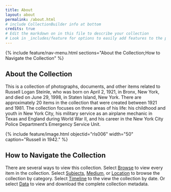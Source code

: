 ```yaml
---
title: About
layout: about
permalink: /about.html
# include CollectionBuilder info at bottom
credits: true
# Edit the markdown on in this file to describe your collection
# Look in _includes/feature for options to easily add features to the page
---
```

{% include feature/nav-menu.html sections="About the Collection;How to Navigate the Collection" %}

## About the Collection

This is a collection of photographs, documents, and other items related to Russell Logan Steinle, who was born on April 2, 1921, in Bronx, New York, and died on June 29, 1998, in Staten Island, New York. There are approximately 20 items in the collection that were created between 1921 and 1981. The collection focuses on three areas of his life: his childhood and youth in New York City, his military service as an airplane mechanic in Texas and England during World War II, and his career in the New York City Police Department’s Emergency Service Unit.

{% include feature/image.html objectid="rls006" width="50" caption="Russell in 1942." %}

## How to Navigate the Collection

There are several ways to view this collection. Select [Browse](/browse.md) to view every item in the collection. Select [Subjects](/subjects.md), [Medium](/medium.md), or [Location](/location.md) to browse the collection by category. Select [Timeline](/timeline.md) to the view the collection by date. Or select [Data](/data.md) to view and download the complete collection metadata.
